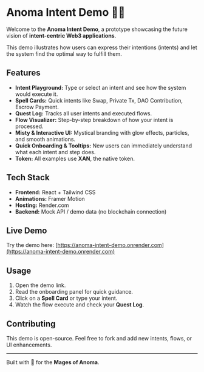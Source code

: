 # Anoma Intent Demo 🌌🔮

Welcome to the **Anoma Intent Demo**, a prototype showcasing the future vision of **intent-centric Web3 applications**.

This demo illustrates how users can express their intentions (intents) and let the system find the optimal way to fulfill them.

## Features

- **Intent Playground:** Type or select an intent and see how the system would execute it.
- **Spell Cards:** Quick intents like Swap, Private Tx, DAO Contribution, Escrow Payment.
- **Quest Log:** Tracks all user intents and executed flows.
- **Flow Visualizer:** Step-by-step breakdown of how your intent is processed.
- **Misty & Interactive UI:** Mystical branding with glow effects, particles, and smooth animations.
- **Quick Onboarding & Tooltips:** New users can immediately understand what each intent and step does.
- **Token:** All examples use **XAN**, the native token.

## Tech Stack

- **Frontend:** React + Tailwind CSS
- **Animations:** Framer Motion
- **Hosting:** Render.com
- **Backend:** Mock API / demo data (no blockchain connection)

## Live Demo

Try the demo here: [https://anoma-intent-demo.onrender.com](https://anoma-intent-demo.onrender.com)

## Usage

1. Open the demo link.
2. Read the onboarding panel for quick guidance.
3. Click on a **Spell Card** or type your intent.
4. Watch the flow execute and check your **Quest Log**.

## Contributing

This demo is open-source. Feel free to fork and add new intents, flows, or UI enhancements.

---

Built with 💜 for the **Mages of Anoma**.
